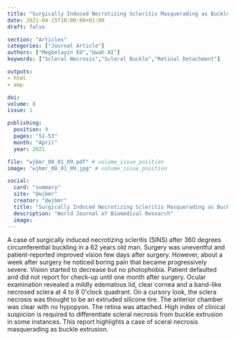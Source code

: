 ```yaml
---
title: "Surgically Induced Necrotizing Scleritis Masquerading as Buckle Extrusion"
date: 2021-04-15T10:00:00+01:00
draft: false

section: "Articles"
categories: ["Journal Article"]
authors: ["Megbelayin EO","Uwah AI"]
keywords: ["Scleral Necrosis","Scleral Buckle","Retinal Detachment"]

outputs: 
- html
- amp

doi:
volume: 8
issue: 1

publishing:
  position: 9
  pages: "51-53"
  month: "April"
  year: 2021

file: "wjbmr_08_01_09.pdf" # volume_issue_position
image: "wjbmr_08_01_09.jpg" # volume_issue_position

social:
  card: "summary"
  site: "@wjbmr"
  creator: "@wjbmr"
  title: "Surgically Induced Necrotizing Scleritis Masquerading as Buckle Extrusion"
  description: "World Journal of Biomedical Research"
  image:
---
```

A case of surgically induced necrotizing scleritis (SINS) after 360 degrees circumferential buckling in
a 62 years old man. Surgery was uneventful and patient-reported improved vision few days after
surgery. However, about a week after surgery he noticed boring pain that became progressively severe.
Vision started to decrease but no photophobia. Patient defaulted and did not report for check-up until
one month after surgery. Ocular examination revealed a mildly edematous lid, clear cornea and a
band-like necrosed sclera at 4 to 8 0'clock quadrant. On a cursory look, the sclera necrosis was thought
to be an extruded silicone tire. The anterior chamber was clear with no hypopyon. The retina was
attached. High index of clinical suspicion is required to differentiate scleral necrosis from buckle
extrusion in some instances. This report highlights a case of sceral necrosis masquerading as buckle
extrusion.
